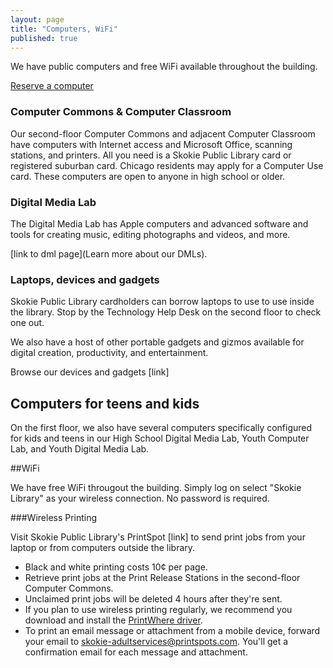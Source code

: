```yaml
---
layout: page
title: "Computers, WiFi"
published: true
---
```


We have public computers and free WiFi available throughout the building.

[Reserve a computer](http://reservar.skokielib.org/cire/Login.aspx)

### Computer Commons & Computer Classroom

Our second-floor Computer Commons and adjacent Computer Classroom have computers with Internet access and Microsoft Office, scanning stations, and printers. All you need is a Skokie Public Library card or registered suburban card. Chicago residents may apply for a Computer Use card. These computers are open to anyone in high school or older.

### Digital Media Lab

The Digital Media Lab has Apple computers and advanced software and tools for creating music, editing photographs and videos, and more.

[link to dml page](Learn more about our DMLs).

### Laptops, devices and gadgets

Skokie Public Library cardholders can borrow laptops to use to use inside the library. Stop by the Technology Help Desk on the second floor to check one out.

We also have a host of other portable gadgets and gizmos available for digital creation, productivity, and entertainment. 

Browse our devices and gadgets [link]

## Computers for teens and kids

On the first floor, we also have several computers specifically configured for kids and teens in our High School Digital Media Lab, Youth Computer Lab, and Youth Digital Media Lab.

##WiFi

We have free WiFi througout the building. Simply log on select "Skokie Library" as your wireless connection. No password is required. 

###Wireless Printing

Visit Skokie Public Library's PrintSpot [link] to send print jobs from your laptop or from computers outside the library.

- Black and white printing costs 10¢ per page. 
- Retrieve print jobs at the Print Release Stations in the second-floor Computer Commons.
- Unclaimed print jobs will be deleted 4 hours after they're sent.
- If you plan to use wireless printing regularly, we recommend you download and install the [PrintWhere driver](http://www.printeron.com/services-support/downloads.html).
- To print an email message or attachment from a mobile device, forward your email to [skokie-adultservices@printspots.com](skokie-adultservices@printspots.com). You'll get a confirmation email for each message and attachment.